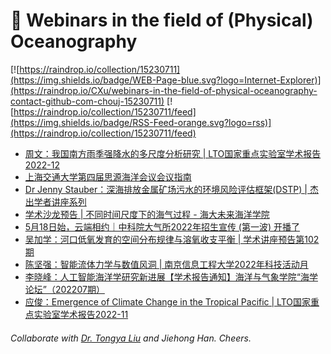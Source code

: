 # 🌊 Webinars in the field of (Physical) Oceanography

[![https://raindrop.io/collection/15230711](https://img.shields.io/badge/WEB-Page-blue.svg?logo=Internet-Explorer)](https://raindrop.io/CXu/webinars-in-the-field-of-physical-oceanography-contact-github-com-chouj-15230711) [![https://raindrop.io/collection/15230711/feed](https://img.shields.io/badge/RSS-Feed-orange.svg?logo=rss)](https://raindrop.io/collection/15230711/feed)

<!-- BLOG-POST-LIST:START -->
- [周文：我国南方雨季强降水的多尺度分析研究 | LTO国家重点实验室学术报告2022-12](https://mp.weixin.qq.com/s/Bbu8XttGSzZzv-JjYLd-5w)
- [上海交通大学第四届思源海洋会议会议指南](https://mp.weixin.qq.com/s/HoMx0o5c1zKp9qjIBqxosg)
- [Dr Jenny Stauber：深海排放金属矿场污水的环境风险评估框架&lpar;DSTP&rpar; | 杰出学者讲座系列](https://mp.weixin.qq.com/s/nTxlu1Lxo7IWfv5x7_l5Ww)
- [学术沙龙预告 | 不同时间尺度下的海气过程 - 海大未来海洋学院](https://mp.weixin.qq.com/s/0fu2umcyYdherfXPJcMIQQ)
- [5月18日始，云端相约｜中科院大气所2022年招生宣传 &lpar;第一波&rpar; 开播了](https://mp.weixin.qq.com/s/DgyPHXWj5tpUGLjEWYxDWA)
- [吴加学：河口低氧发育的空间分布规律与溶氧收支平衡 | 学术讲座预告第102期](https://mp.weixin.qq.com/s/5LyXOBfrSSPSbwOMGmoLNg)
- [陈坚强：智能流体力学与数值风洞 | 南京信息工程大学2022年科技活动月](https://mp.weixin.qq.com/s/tNyNdp2yYmDkD3wMpriFtw)
- [李晓峰：人工智能海洋学研究新进展【学术报告通知】海洋与气象学院“海学论坛”（202207期）](https://mp.weixin.qq.com/s/2sdi4RTbyhgMZa_11U1F-Q)
- [应俊：Emergence of Climate Change in the Tropical Pacific | LTO国家重点实验室学术报告2022-11](https://mp.weixin.qq.com/s/FIPD2wFZu0gHUkLrv25TPg)
<!-- BLOG-POST-LIST:END -->

###### Collaborate with [Dr. Tongya Liu](https://liutongya.github.io/) and Jiehong Han. Cheers.
